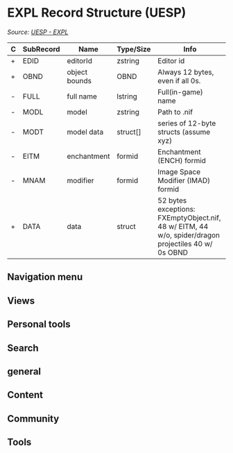 # EXPL Record Structure (UESP)

*Source: [UESP - EXPL](https://en.uesp.net/wiki/Skyrim_Mod:Mod_File_Format/EXPL)*

| C | SubRecord | Name | Type/Size | Info |
| --- | --- | --- | --- | --- |
| + | EDID | editorId | zstring | Editor id |
| + | OBND | object bounds | OBND | Always 12 bytes, even if all 0s. |
| - | FULL | full name | lstring | Full(in-game) name |
| - | MODL | model | zstring | Path to .nif |
| - | MODT | model data | struct[] | series of 12-byte structs (assume xyz) |
| - | EITM | enchantment | formid | Enchantment  (ENCH) formid |
| - | MNAM | modifier | formid | Image Space Modifier (IMAD) formid |
| + | DATA | data | struct | 52 bytes  exceptions: FXEmptyObject.nif, 48 w/ EITM, 44 w/o, spider/dragon projectiles 40 w/ 0s OBND |

## Navigation menu

## Views

## Personal tools

## Search

## general

## Content

## Community

## Tools

